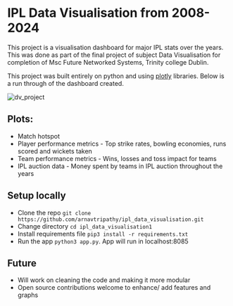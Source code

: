 # IPL Data Visualisation from 2008-2024

This project is a visualisation dashboard for major IPL stats over the years. This was done as part of the final project of subject Data Visualisation for completion of Msc Future Networked Systems, Trinity college Dublin.

This project was built entirely on python and using [plotly](https://plotly.com/) libraries. Below is a run through of the dashboard created. 

![dv_project](https://github.com/user-attachments/assets/694945fd-9a87-4190-a188-b417e120aa46)

## Plots:

- Match hotspot
- Player performance metrics - Top strike rates, bowling economies, runs scored and wickets taken
- Team performance metrics - Wins, losses and toss impact for teams
- IPL auction data - Money spent by teams in IPL auction throughout the years

## Setup locally

- Clone the repo `git clone https://github.com/arnavtripathy/ipl_data_visualisation.git`
- Change directory `cd ipl_data_visualisation1`
- Install requirements file `pip3 install -r requirements.txt`
- Run the app `python3 app.py`. App will run in localhost:8085

## Future

- Will work on cleaning the code and making it more modular
- Open source contributions welcome to enhance/ add features and graphs


